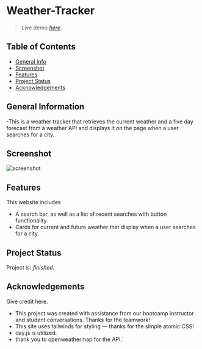 # Weather-Tracker

> Live demo [_here_](https://cadienlake.github.io/weather-tracker/).

## Table of Contents

- [General Info](#general-information)
- [Screenshot](#screenshot)
- [Features](#features)
- [Project Status](#project-status)
- [Acknowledgements](#acknowledgements)

## General Information

-This is a weather tracker that retrieves the current weather and a five day forecast from a weather API and displays it on the page when a user searches for a city.

## Screenshot

![screenshot](screenshot.png)

## Features

This website includes

- A search bar, as well as a list of recent searches with button functionality.
- Cards for current and future weather that display when a user searches for a city.

## Project Status

Project is: _finished_.

## Acknowledgements

Give credit here.

- This project was created with assistance from our bootcamp instructor and student conversations. Thanks for the teamwork!
- This site uses tailwinds for styling — thanks for the simple atomic CSS!
- day.js is utilized.
- thank you to openweathermap for the API.`
